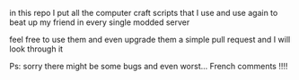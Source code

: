 in this repo I put all the computer craft scripts that I use and use again to beat up my friend in every single modded server

feel free to use them and even upgrade them
a simple pull request and I will look through it

Ps: sorry there might be some bugs and even worst... French comments !!!!
